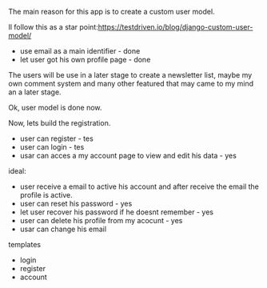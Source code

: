 The main reason for this app is to create a custom user model.

Il follow this as a star point:https://testdriven.io/blog/django-custom-user-model/

- use email as a main identifier - done
- let user got his own profile page - done

The users will be use in a later stage to create a newsletter list, maybe my own comment system and many other featured that may came to my mind an a later stage.

Ok, user model is done now.

Now, lets build the registration.

- user can register - tes
- user can login - tes
- usar can acces a my account page to view and edit his data - yes

ideal:

- user receive a email to active his account and after receive the email the profile is active.
- user can reset his password - yes
- let user recover his password if he doesnt remember - yes
- user can delete his profile from my acocunt - yes
- usar can change his email

templates

- login
- register
- account
